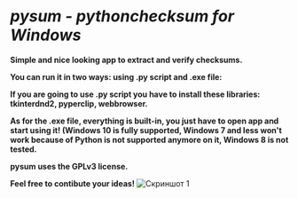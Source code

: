 # ***pysum - pythonchecksum for Windows***

 **Simple and nice looking app to extract and verify checksums.**
 
 **You can run it in two ways: using .py script and .exe file:**
 
 **If you are going to use .py script you have to install these libraries: tkinterdnd2, pyperclip, webbrowser.**
 
 **As for the .exe file, everything is built-in, you just have to open app and start using it! (Windows 10 is fully supported, Windows 7 and less won't work because of Python is not supported anymore on it, Windows 8 is not tested.**
 
**pysum uses the GPLv3 license.**

**Feel free to contibute your ideas!**
![Скриншот 1](https://github.com/tearsdev/pysum/blob/main/Screenshots/menu1.png?raw=true)
 
